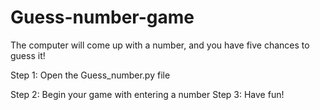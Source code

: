 # Guess-number-game
The computer will come up with a number, and you have five chances to guess it!

Step 1: Open the Guess_number.py file

Step 2: Begin your game with entering a number
Step 3: Have fun!
